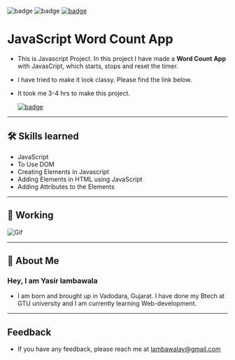 ![badge](https://img.shields.io/badge/MADE%20WITH-HTML,%20CSS%20&%20JS-blue)
![badge](https://img.shields.io/badge/TIME%20TAKEN-3%20to%204%20hrs-red)
[![badge](https://img.shields.io/badge/SEE%20DEMO%20-VISIT-green)](https://javascript-wordcount-project3.netlify.app/)

# JavaScript Word Count App

- This is Javascript Project. In this project I have made a **Word Count App** with JavasCript, which starts, stops and reset the timer.

- I have tried to make it look classy. Please find the link below.

- It took me 3-4 hrs to make this project.

  [![badge](https://img.shields.io/badge/LINK%20OF-PROJECT-white)](https://javascript-wordcount-project3.netlify.app/)

---

## 🛠 Skills learned

- JavaScript
- To Use DOM
- Creating Elements in Javascript
- Adding Elements in HTML using JavaScript
- Adding Attributes to the Elements

---

## 🎥 Working

![Gif]()

---

## 🚀 About Me

### Hey, I am Yasir lambawala

- I am born and brought up in Vadodara, Gujarat. I have done my Btech at GTU university and I am currently learning Web-development.

---

## Feedback

- If you have any feedback, please reach me at lambawalay@gmail.com
